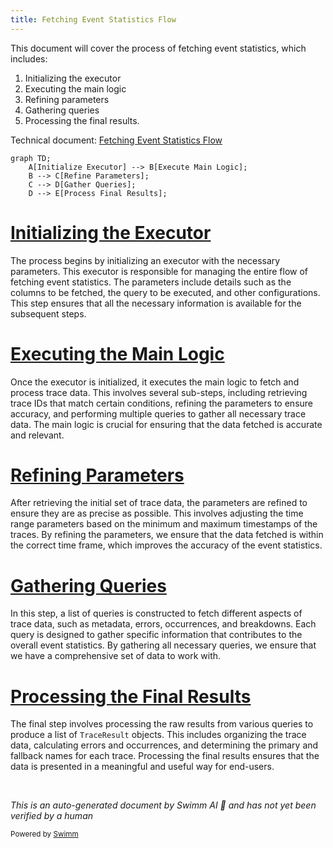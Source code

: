 ```yaml
---
title: Fetching Event Statistics Flow
---
```

This document will cover the process of fetching event statistics, which includes:

1. Initializing the executor
2. Executing the main logic
3. Refining parameters
4. Gathering queries
5. Processing the final results.

Technical document: <SwmLink doc-title="Fetching Event Statistics Flow">[Fetching Event Statistics Flow](/.swm/fetching-event-statistics-flow.cqif79ai.sw.md)</SwmLink>

```mermaid
graph TD;
    A[Initialize Executor] --> B[Execute Main Logic];
    B --> C[Refine Parameters];
    C --> D[Gather Queries];
    D --> E[Process Final Results];
```

# [Initializing the Executor](https://app.swimm.io/repos/Z2l0aHViJTNBJTNBc2VudHJ5LWRlbW8tMSUzQSUzQVN3aW1tLURlbW8=/docs/cqif79ai#fetching-event-statistics)

The process begins by initializing an executor with the necessary parameters. This executor is responsible for managing the entire flow of fetching event statistics. The parameters include details such as the columns to be fetched, the query to be executed, and other configurations. This step ensures that all the necessary information is available for the subsequent steps.

# [Executing the Main Logic](https://app.swimm.io/repos/Z2l0aHViJTNBJTNBc2VudHJ5LWRlbW8tMSUzQSUzQVN3aW1tLURlbW8=/docs/cqif79ai#executing-the-trace-statistics)

Once the executor is initialized, it executes the main logic to fetch and process trace data. This involves several sub-steps, including retrieving trace IDs that match certain conditions, refining the parameters to ensure accuracy, and performing multiple queries to gather all necessary trace data. The main logic is crucial for ensuring that the data fetched is accurate and relevant.

# [Refining Parameters](https://app.swimm.io/repos/Z2l0aHViJTNBJTNBc2VudHJ5LWRlbW8tMSUzQSUzQVN3aW1tLURlbW8=/docs/cqif79ai#refining-parameters)

After retrieving the initial set of trace data, the parameters are refined to ensure they are as precise as possible. This involves adjusting the time range parameters based on the minimum and maximum timestamps of the traces. By refining the parameters, we ensure that the data fetched is within the correct time frame, which improves the accuracy of the event statistics.

# [Gathering Queries](https://app.swimm.io/repos/Z2l0aHViJTNBJTNBc2VudHJ5LWRlbW8tMSUzQSUzQVN3aW1tLURlbW8=/docs/cqif79ai#gathering-all-queries)

In this step, a list of queries is constructed to fetch different aspects of trace data, such as metadata, errors, occurrences, and breakdowns. Each query is designed to gather specific information that contributes to the overall event statistics. By gathering all necessary queries, we ensure that we have a comprehensive set of data to work with.

# [Processing the Final Results](https://app.swimm.io/repos/Z2l0aHViJTNBJTNBc2VudHJ5LWRlbW8tMSUzQSUzQVN3aW1tLURlbW8=/docs/cqif79ai#processing-final-results)

The final step involves processing the raw results from various queries to produce a list of `TraceResult` objects. This includes organizing the trace data, calculating errors and occurrences, and determining the primary and fallback names for each trace. Processing the final results ensures that the data is presented in a meaningful and useful way for end-users.

&nbsp;

*This is an auto-generated document by Swimm AI 🌊 and has not yet been verified by a human*

<SwmMeta version="3.0.0" repo-id="Z2l0aHViJTNBJTNBc2VudHJ5LWRlbW8tMSUzQSUzQVN3aW1tLURlbW8=" repo-name="sentry-demo-1" doc-type="product-flows"><sup>Powered by [Swimm](/)</sup></SwmMeta>
